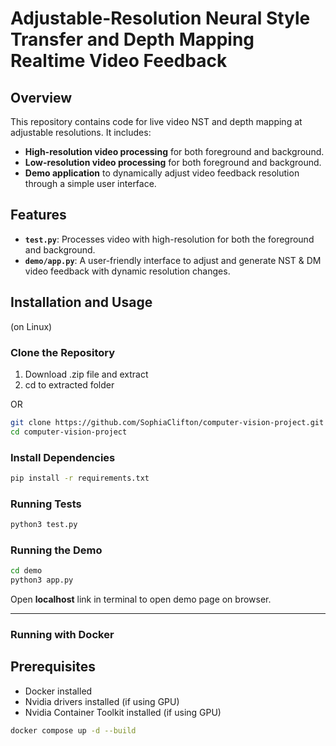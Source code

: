 # Adjustable-Resolution Neural Style Transfer and Depth Mapping Realtime Video Feedback

## Overview

This repository contains code for live video NST and depth mapping at adjustable resolutions. It includes:

-   **High-resolution video processing** for both foreground and background.
-   **Low-resolution video processing** for both foreground and background.
-   **Demo application** to dynamically adjust video feedback resolution through a simple user interface.

## Features

-   **`test.py`**: Processes video with high-resolution for both the foreground and background.
-   **`demo/app.py`**: A user-friendly interface to adjust and generate NST & DM video feedback with dynamic resolution changes.

## Installation and Usage

(on Linux)

### Clone the Repository

1. Download .zip file and extract
2. cd to extracted folder

OR

```sh
git clone https://github.com/SophiaClifton/computer-vision-project.git
cd computer-vision-project
```

### Install Dependencies

```sh
pip install -r requirements.txt
```

### Running Tests

```sh
python3 test.py
```

### Running the Demo

```sh
cd demo
python3 app.py
```

Open **localhost** link in terminal to open demo page on browser.

---

### Running with Docker

## Prerequisites

<!-- https://forums.developer.nvidia.com/t/install-opencv-with-cuda-on-docker-containner-for-dgpu/325364/2 -->

-   Docker installed
-   Nvidia drivers installed (if using GPU)
-   Nvidia Container Toolkit installed (if using GPU)

```bash
docker compose up -d --build
```
